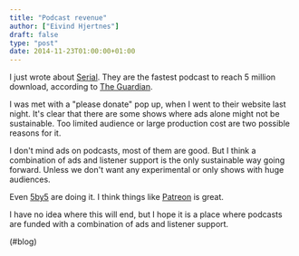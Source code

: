 ```yaml
---
title: "Podcast revenue"
author: ["Eivind Hjertnes"]
draft: false
type: "post"
date: 2014-11-23T01:00:00+01:00
---
```


I just wrote about
[Serial](http://hjertnes.me/2014/11/23/serial.html). They are the
fastest podcast to reach 5 million download, according to
[The
Guardian](http://www.theguardian.com/technology/2014/nov/18/serial-podcast-itunes-apple-downloads-streams).

I was met with a "please donate" pop up, when I went to their website
last night. It's clear that there are some shows where ads alone might
not be sustainable. Too limited audience or large production cost are
two possible reasons for it.

I don't mind ads on podcasts, most of them are good. But I think a
combination of ads and listener support is the only sustainable way
going forward. Unless we don't want any experimental or only shows with
huge audiences.

Even [5by5](http://5by5.tv/donate) are doing it. I think things like
[Patreon](http://www.patreon.com) is great.

I have no idea where this will end, but I hope it is a place where
podcasts are funded with a combination of ads and listener support.

(#blog)
